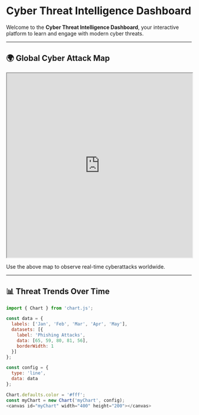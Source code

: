 # Cyber Threat Intelligence Dashboard

Welcome to the **Cyber Threat Intelligence Dashboard**, your interactive platform to learn and engage with modern cyber threats.

---

## 🌍 Global Cyber Attack Map

<iframe src="https://cybermap.kaspersky.com/" width="100%" height="500"></iframe>

Use the above map to observe real-time cyberattacks worldwide.

---

## 📊 Threat Trends Over Time

```js
import { Chart } from 'chart.js';

const data = {
  labels: ['Jan', 'Feb', 'Mar', 'Apr', 'May'],
  datasets: [{
    label: 'Phishing Attacks',
    data: [65, 59, 80, 81, 56],
    borderWidth: 1
  }]
};

const config = {
  type: 'line',
  data: data
};

Chart.defaults.color = '#fff';
const myChart = new Chart('myChart', config);
<canvas id="myChart" width="400" height="200"></canvas>
